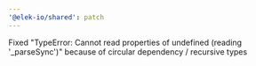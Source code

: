 ```yaml
---
'@elek-io/shared': patch
---
```


Fixed "TypeError: Cannot read properties of undefined (reading '\_parseSync')" because of circular dependency / recursive types
